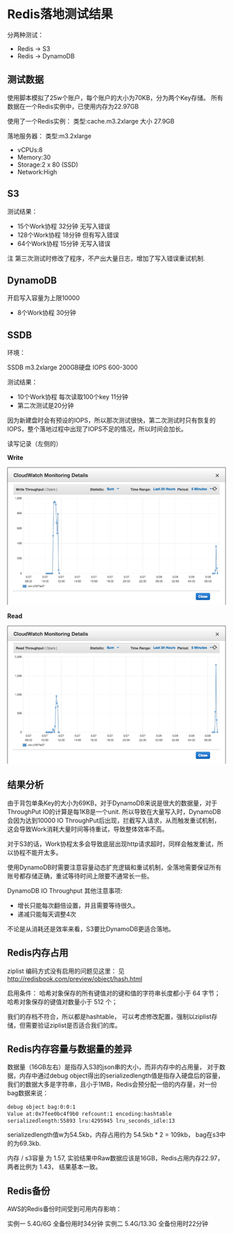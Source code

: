 # Redis落地测试结果

分两种测试：

- Redis -> S3
- Redis -> DynamoDB

## 测试数据

使用脚本模拟了25w个账户，每个账户的大小为70KB，分为两个Key存储。
所有数据在一个Redis实例中，已使用内存为22.97GB

使用了一个Redis实例：
类型:cache.m3.2xlarge 大小 27.9GB

落地服务器：
类型:m3.2xlarge 

- vCPUs:8
- Memory:30
- Storage:2 x 80 (SSD)
- Network:High

## S3 

测试结果：

- 15个Work协程 32分钟 无写入错误 
- 128个Work协程 18分钟 但有写入错误
- 64个Work协程 15分钟 无写入错误 

注 第三次测试时修改了程序，不产出大量日志，增加了写入错误重试机制.


## DynamoDB

开启写入容量为上限10000

- 8个Work协程 30分钟

## SSDB

环境：

SSDB 
m3.2xlarge 200GB硬盘 IOPS 600-3000

测试结果：

- 10个Work协程 每次读取100个key 11分钟
- 第二次测试是20分钟

因为新建盘时会有预设的IOPS，所以那次测试很快，第二次测试时只有恢复的IOPS，整个落地过程中出现了IOPS不足的情况，所以时间会加长。

读写记录（左侧的）

**Write**

![Write](redis-storage-test/redis-ssdb-test-out-w.png)

**Read**

![Read](redis-storage-test/redis-ssdb-test-out-r.png)

## 结果分析

由于背包单条Key的大小为69KB，对于DynamoDB来说是很大的数据量，对于ThroughPut IO的计算是每1KB是一个unit. 所以导致在大量写入时，DynamoDB会因为达到10000 IO ThroughPut后出现，拦截写入请求，从而触发重试机制，这会导致Work消耗大量时间等待重试，导致整体效率不高。

对于S3的话，Work协程太多会导致底层出现http请求超时，同样会触发重试，所以协程不能开太多。

使用DynamoDB时需要注意容量动态扩充逻辑和重试机制，全落地需要保证所有账号都存储正确，重试等待时间上限要不通常长一些。 

DynamoDB IO Throughput 其他注意事项:
 
 - 增长只能每次翻倍设置，并且需要等待很久。
 - 递减只能每天调整4次 

不论是从消耗还是效率来看，S3要比DynamoDB更适合落地。

## Redis内存占用
ziplist 编码方式没有启用的问题见这里：
见 http://redisbook.com/preview/object/hash.html

启用条件：
哈希对象保存的所有键值对的键和值的字符串长度都小于 64 字节；
哈希对象保存的键值对数量小于 512 个；

我们的存档不符合，所以都是hashtable，
可以考虑修改配置，强制以ziplist存储，但需要验证ziplist是否适合我们的库。


## Redis内存容量与数据量的差异
数据量（16GB左右）是指存入S3的json串的大小，而非内存中的占用量，
对于数据，内存中通过debug object得出的serializedlength值是指存入硬盘后的容量，
我们的数据大多是字符串，且小于1MB，Redis会预分配一倍的内存量，对一份bag数据来说：

```
debug object bag:0:0:1
Value at:0x7fee0bc4f9b0 refcount:1 encoding:hashtable serializedlength:55893 lru:4295945 lru_seconds_idle:13
```

serializedlength值w为54.5kb，内存占用约为 54.5kb * 2 = 109kb，
bag在s3中的为69.3kb.

内存 / s3容量 为 1.57, 
实验结果中Raw数据应该是16GB，Redis占用内存22.97，两者比例为 1.43，
结果基本一致。

## Redis备份
AWS的Redis备份时间受到可用内存影响：

实例一 5.4G/6G 全备份用时34分钟
实例二 5.4G/13.3G 全备份用时22分钟


